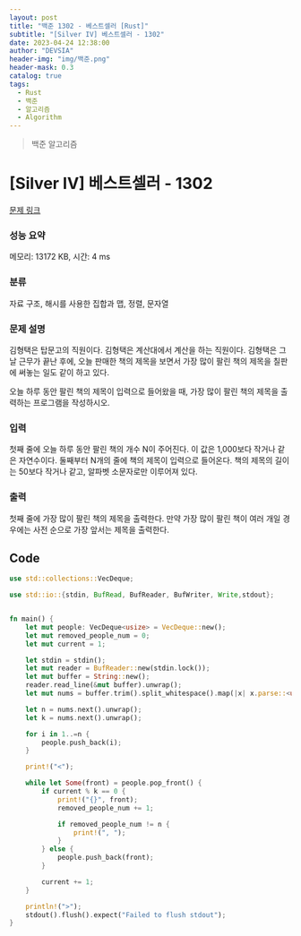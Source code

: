 ```yaml
---
layout: post
title: "백준 1302 - 베스트셀러 [Rust]"
subtitle: "[Silver IV] 베스트셀러 - 1302"
date: 2023-04-24 12:38:00
author: "DEVSIA"
header-img: "img/백준.png"
header-mask: 0.3
catalog: true
tags:
  - Rust
  - 백준
  - 알고리즘
  - Algorithm
---
```


> 백준 알고리즘

# [Silver IV] 베스트셀러 - 1302

[문제 링크](https://www.acmicpc.net/problem/1302)

### 성능 요약

메모리: 13172 KB, 시간: 4 ms

### 분류

자료 구조, 해시를 사용한 집합과 맵, 정렬, 문자열

### 문제 설명

<p>김형택은 탑문고의 직원이다. 김형택은 계산대에서 계산을 하는 직원이다. 김형택은 그날 근무가 끝난 후에, 오늘 판매한 책의 제목을 보면서 가장 많이 팔린 책의 제목을 칠판에 써놓는 일도 같이 하고 있다.</p>

<p>오늘 하루 동안 팔린 책의 제목이 입력으로 들어왔을 때, 가장 많이 팔린 책의 제목을 출력하는 프로그램을 작성하시오.</p>

### 입력

 <p>첫째 줄에 오늘 하루 동안 팔린 책의 개수 N이 주어진다. 이 값은 1,000보다 작거나 같은 자연수이다. 둘째부터 N개의 줄에 책의 제목이 입력으로 들어온다. 책의 제목의 길이는 50보다 작거나 같고, 알파벳 소문자로만 이루어져 있다.</p>

### 출력

 <p>첫째 줄에 가장 많이 팔린 책의 제목을 출력한다. 만약 가장 많이 팔린 책이 여러 개일 경우에는 사전 순으로 가장 앞서는 제목을 출력한다.</p>

## Code

```rs
use std::collections::VecDeque;

use std::io::{stdin, BufRead, BufReader, BufWriter, Write,stdout};


fn main() {
    let mut people: VecDeque<usize> = VecDeque::new();
    let mut removed_people_num = 0;
    let mut current = 1;

    let stdin = stdin();
    let mut reader = BufReader::new(stdin.lock());
    let mut buffer = String::new();
    reader.read_line(&mut buffer).unwrap();
    let mut nums = buffer.trim().split_whitespace().map(|x| x.parse::<usize>().unwrap());

    let n = nums.next().unwrap();
    let k = nums.next().unwrap();

    for i in 1..=n {
        people.push_back(i);
    }

    print!("<");

    while let Some(front) = people.pop_front() {
        if current % k == 0 {
            print!("{}", front);
            removed_people_num += 1;

            if removed_people_num != n {
                print!(", ");
            }
        } else {
            people.push_back(front);
        }

        current += 1;
    }

    println!(">");
    stdout().flush().expect("Failed to flush stdout");
}
```
